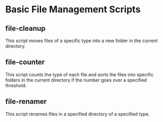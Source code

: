 # Basic File Management Scripts

## file-cleanup
This script moves files of a specific type into a new folder in the current directory.

## file-counter
This script counts the type of each file and sorts the files into specific folders in the current directory if the number goes over a specified threshold.

## file-renamer
This script renames files in a specified directory of a specified type.